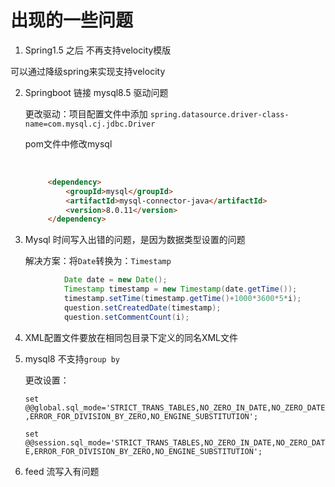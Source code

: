 # 出现的一些问题

1.  Spring1.5 之后 不再支持velocity模版

   可以通过降级spring来实现支持velocity

2. Springboot 链接 mysql8.5 驱动问题

     更改驱动：项目配置文件中添加 `spring.datasource.driver-class-name=com.mysql.cj.jdbc.Driver`

   pom文件中修改mysql 

   ​	

   ```html
   		<dependency>
   			<groupId>mysql</groupId>
   			<artifactId>mysql-connector-java</artifactId>
   			<version>8.0.11</version>
   		</dependency>
   ```

3.  Mysql 时间写入出错的问题，是因为数据类型设置的问题

     解决方案：将`Date`转换为：`Timestamp`

     

```java
            Date date = new Date();
            Timestamp timestamp = new Timestamp(date.getTime());
            timestamp.setTime(timestamp.getTime()+1000*3600*5*i);
            question.setCreatedDate(timestamp);
            question.setCommentCount(i);
```

4. XML配置文件要放在相同包目录下定义的同名XML文件



5. mysql8 不支持`group by`

   更改设置：

   `set @@global.sql_mode='STRICT_TRANS_TABLES,NO_ZERO_IN_DATE,NO_ZERO_DATE,ERROR_FOR_DIVISION_BY_ZERO,NO_ENGINE_SUBSTITUTION';`

   `set @@session.sql_mode='STRICT_TRANS_TABLES,NO_ZERO_IN_DATE,NO_ZERO_DATE,ERROR_FOR_DIVISION_BY_ZERO,NO_ENGINE_SUBSTITUTION';`

6. feed 流写入有问题